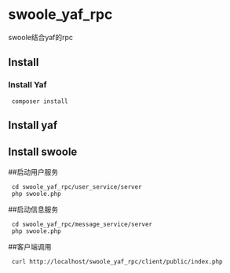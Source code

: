 # swoole_yaf_rpc
swoole结合yaf的rpc

## Install
### Install Yaf
```
 composer install
```

## Install yaf

## Install swoole

##启动用户服务
```
 cd swoole_yaf_rpc/user_service/server
 php swoole.php
```

##启动信息服务
```
 cd swoole_yaf_rpc/message_service/server
 php swoole.php
```

##客户端调用
```
 curl http://localhost/swoole_yaf_rpc/client/public/index.php
```


